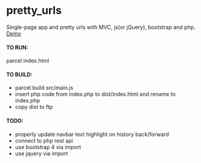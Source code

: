 # pretty_urls

Single-page app and pretty urls with MVC, js(or jQuery), bootstrap and php.
[Demo](http://www.codetoshow.com)

#### TO RUN:
parcel index.html

#### TO BUILD:
- parcel build src/main.js
- insert php code from index.php to dist/index.html and rename to index.php
- copy dist to ftp

#### TODO:
- properly update navbar text highlight on history back/forward
- connect to php rest api
- use bootstrap 4 via import
- use jquery via import
